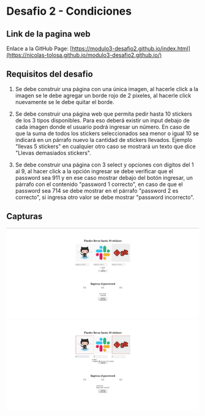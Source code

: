 # Desafio 2 - Condiciones

 ## Link de la pagina web
 Enlace a la GitHub Page: [https://modulo3-desafio2.github.io/index.html](https://nicolas-tolosa.github.io/modulo3-desafio2.github.io/)

 ## Requisitos del desafio

1. Se debe construir una página con una única imagen, al hacerle click a la imagen se le debe agregar un borde rojo de 2 pixeles, al hacerle click nuevamente se le debe quitar el borde. 

2. Se debe construir una página web que permita pedir hasta 10 stickers de los 3 tipos disponibles. Para eso deberá existir un input debajo de cada imagen donde el usuario podrá ingresar un número. En caso de que la suma de todos los stickers seleccionados sea menor o igual 10 se indicará en un párrafo nuevo la cantidad de stickers llevados. Ejemplo "llevas 5 stickers" en cualquier otro caso se mostrará un texto que dice "Llevas demasiados stickers". 

3. Se debe construir una página con 3 select y opciones con dígitos del 1 al 9, al hacer click a la opción ingresar se debe verificar que el password sea 911 y en ese caso mostrar debajo del botón ingresar, un párrafo con el contenido "password 1 correcto", en caso de que el password sea 714 se debe mostrar en el párrafo "password 2 es correcto", si ingresa otro valor se debe mostrar "password incorrecto".


## Capturas
![Sin productos añadidos](https://github.com/Nicolas-Tolosa/modulo3-desafio2.github.io/blob/main/screenshot1.jpg)
![Con productos añadidos](https://github.com/Nicolas-Tolosa/modulo3-desafio2.github.io/blob/main/screenshot2.jpg)

